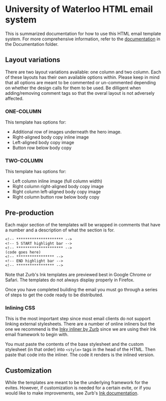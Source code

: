 # University of Waterloo HTML email system

This is summarized documentation for how to use this HTML email template system. For more comprehensive information, refer to the [documentation](https://github.com/joekwan/uw-html-email-system/tree/master/documentation) in the Documentation folder.


## Layout variations

There are two layout variations available: one column and two column. Each of these layouts has their own available options within. Please keep in mind that all options are meant to be commented or un-commented depending on whether the design calls for them to be used. Be dilligent when adding/removing comment tags so that the overal layout is not adversely affected.

### ONE-COLUMN
This template has options for:
- Additional row of images underneath the hero image.
- Right-aligned body copy inline image
- Left-aligned body copy image
- Button row below body copy

### TWO-COLUMN
This template has options for:
- Left column inline image (full column width)
- Right column right-aligned body copy image
- Right column left-aligned body copy image
- Right column button row below body copy

## Pre-production

Each major section of the templates will be wrapped in comments that have a number and a description of what the section is for.
```(html)
<!-- ********************* -->
<!-- 5 START highlight bar -->
<!-- ********************* -->
(code goes here)
<!-- ***************** -->
<!-- END highlight bar -->
<!-- ***************** -->
```
Note that Zurb's Ink templates are previewed best in Google Chrome or Safari. The templates do not always display properly in Firefox.

Once you have completed building the email you must go through a series of steps to get the code ready to be distributed.

### Inlining CSS
This is the most important step since most email clients do not support linking external stylesheets. There are a number of online inliners but the one we recommend is the [Inky inliner by Zurb](http://zurb.com/ink/inliner.php) since we are using their Ink email framework to begin with.

You must paste the contents of the base stylesheet and the custom stylesheet (in that order) into ```<style>``` tags in the head of the HTML. Then paste that code into the inliner. The code it renders is the inlined version.

## Customization
While the templates are meant to be the underlying framework for the evites. However, if customization is needed for a certain evite, or if you would like to make improvements, see Zurb's [Ink documentation](http://zurb.com/ink/docs.php).
